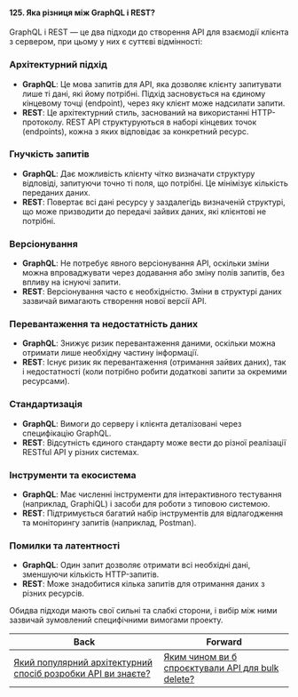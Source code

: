 #### 125. Яка різниця між GraphQL і REST?

GraphQL і REST — це два підходи до створення API для взаємодії клієнта з сервером, при цьому у них є суттєві відмінності:

### Архітектурний підхід
- **GraphQL**: Це мова запитів для API, яка дозволяє клієнту запитувати лише ті дані, які йому потрібні. Підхід засновується на єдиному кінцевому точці (endpoint), через яку клієнт може надсилати запити.
- **REST**: Це архітектурний стиль, заснований на використанні HTTP-протоколу. REST API структуруються в наборі кінцевих точок (endpoints), кожна з яких відповідає за конкретний ресурс.

### Гнучкість запитів
- **GraphQL**: Дає можливість клієнту чітко визначати структуру відповіді, запитуючи точно ті поля, що потрібні. Це мінімізує кількість переданих даних.
- **REST**: Повертає всі дані ресурсу у заздалегідь визначеній структурі, що може призводити до передачі зайвих даних, які клієнтові не потрібні.

### Версіонування
- **GraphQL**: Не потребує явного версіонування API, оскільки зміни можна впроваджувати через додавання або зміну полів запитів, без впливу на існуючі запити.
- **REST**: Версіонування часто є необхідністю. Зміни в структурі даних зазвичай вимагають створення нової версії API.

### Перевантаження та недостатність даних
- **GraphQL**: Знижує ризик перевантаження даними, оскільки можна отримати лише необхідну частину інформації.
- **REST**: Існує ризик як перевантаження (отримання зайвих даних), так і недостатності (коли потрібно робити додаткові запити за окремими ресурсами).

### Стандартизація
- **GraphQL**: Вимоги до серверу і клієнта деталізовані через специфікацію GraphQL.
- **REST**: Відсутність єдиного стандарту може вести до різної реалізації RESTful API у різних системах.

### Інструменти та екосистема
- **GraphQL**: Має численні інструменти для інтерактивного тестування (наприклад, GraphiQL) і засоби для роботи з типовою системою.
- **REST**: Підтримується багатий набір інструментів для відлагодження та моніторингу запитів (наприклад, Postman).

### Помилки та латентності
- **GraphQL**: Один запит дозволяє отримати всі необхідні дані, зменшуючи кількість HTTP-запитів.
- **REST**: Може знадобитися кілька запитів для отримання даних з різних ресурсів.

Обидва підходи мають свої сильні та слабкі сторони, і вибір між ними зазвичай зумовлений специфічними вимогами проекту.

| Back | Forward |
|---|---|
| [Який популярний архітектурний спосіб розробки API ви знаєте?](/ua/middle/networking/what-is-a-wellknown-architectural-approach-to-developing-apis.md)  | [Яким чином ви б спроєктували API для bulk delete?](/ua/middle/networking/how-would-you-design-an-api-for-bulk-deletion.md) |